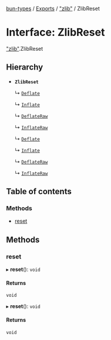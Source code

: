 [bun-types](https://github.com/oven-sh/bun-types/blob/master/api-docs/README.md) / [Exports](https://github.com/oven-sh/bun-types/blob/master/api-docs/modules.md) / ["zlib"](https://github.com/oven-sh/bun-types/blob/master/api-docs/modules/zlib_.md) / ZlibReset

# Interface: ZlibReset

["zlib"](https://github.com/oven-sh/bun-types/blob/master/api-docs/modules/zlib_.md).ZlibReset

## Hierarchy

- **`ZlibReset`**

  ↳ [`Deflate`](https://github.com/oven-sh/bun-types/blob/master/api-docs/interfaces/zlib_.Deflate-1.md)

  ↳ [`Inflate`](https://github.com/oven-sh/bun-types/blob/master/api-docs/interfaces/zlib_.Inflate-1.md)

  ↳ [`DeflateRaw`](https://github.com/oven-sh/bun-types/blob/master/api-docs/interfaces/zlib_.DeflateRaw-1.md)

  ↳ [`InflateRaw`](https://github.com/oven-sh/bun-types/blob/master/api-docs/interfaces/zlib_.InflateRaw-1.md)

  ↳ [`Deflate`](https://github.com/oven-sh/bun-types/blob/master/api-docs/interfaces/node_zlib_.Deflate-1.md)

  ↳ [`Inflate`](https://github.com/oven-sh/bun-types/blob/master/api-docs/interfaces/node_zlib_.Inflate-1.md)

  ↳ [`DeflateRaw`](https://github.com/oven-sh/bun-types/blob/master/api-docs/interfaces/node_zlib_.DeflateRaw-1.md)

  ↳ [`InflateRaw`](https://github.com/oven-sh/bun-types/blob/master/api-docs/interfaces/node_zlib_.InflateRaw-1.md)

## Table of contents

### Methods

- [reset](https://github.com/oven-sh/bun-types/blob/master/api-docs/interfaces/zlib_.ZlibReset.md#reset)

## Methods

### reset

▸ **reset**(): `void`

#### Returns

`void`

▸ **reset**(): `void`

#### Returns

`void`
